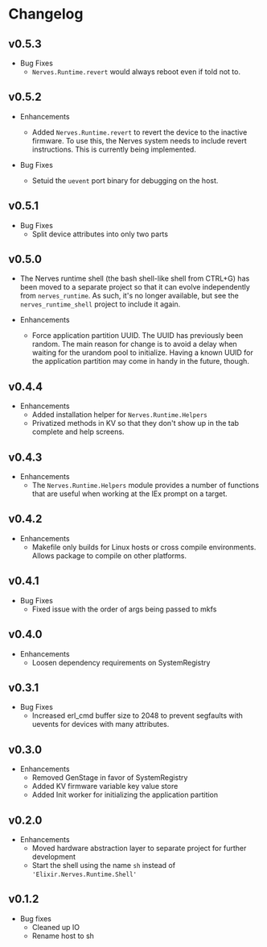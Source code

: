 # Changelog

## v0.5.3

  * Bug Fixes
    * `Nerves.Runtime.revert` would always reboot even if told not to.

## v0.5.2

  * Enhancements
    * Added `Nerves.Runtime.revert` to revert the device to the inactive
      firmware. To use this, the Nerves system needs to include revert
      instructions. This is currently being implemented.

  * Bug Fixes
    * Setuid the `uevent` port binary for debugging on the host.

## v0.5.1

  * Bug Fixes
    * Split device attributes into only two parts

## v0.5.0

  * The Nerves runtime shell (the bash shell-like shell from CTRL+G) has been
    moved to a separate project so that it can evolve independently from
    `nerves_runtime`. As such, it's no longer available, but see
    the `nerves_runtime_shell` project to include it again.

  * Enhancements
    * Force application partition UUID. The UUID has previously been random. The
      main reason for change is to avoid a delay when waiting for the urandom
      pool to initialize. Having a known UUID for the application partition may
      come in handy in the future, though.

## v0.4.4

  * Enhancements
    * Added installation helper for `Nerves.Runtime.Helpers`
    * Privatized methods in KV so that they don't show up in the tab complete
      and help screens.

## v0.4.3

  * Enhancements
    * The `Nerves.Runtime.Helpers` module provides a number of functions that are
      useful when working at the IEx prompt on a target.

## v0.4.2

  * Enhancements
    * Makefile only builds for Linux hosts or cross compile environments. Allows package to compile on other platforms.

## v0.4.1

  * Bug Fixes
    * Fixed issue with the order of args being passed to mkfs

## v0.4.0

  * Enhancements
    * Loosen dependency requirements on SystemRegistry

## v0.3.1

  * Bug Fixes
    * Increased erl_cmd buffer size to 2048 to prevent segfaults with uevents for devices with many attributes.

## v0.3.0

  * Enhancements
    * Removed GenStage in favor of SystemRegistry
    * Added KV firmware variable key value store
    * Added Init worker for initializing the application partition

## v0.2.0

  * Enhancements
    * Moved hardware abstraction layer to separate project for further
      development
    * Start the shell using the name `sh` instead of `'Elixir.Nerves.Runtime.Shell'`

## v0.1.2

  * Bug fixes
    * Cleaned up IO
    * Rename host to sh
